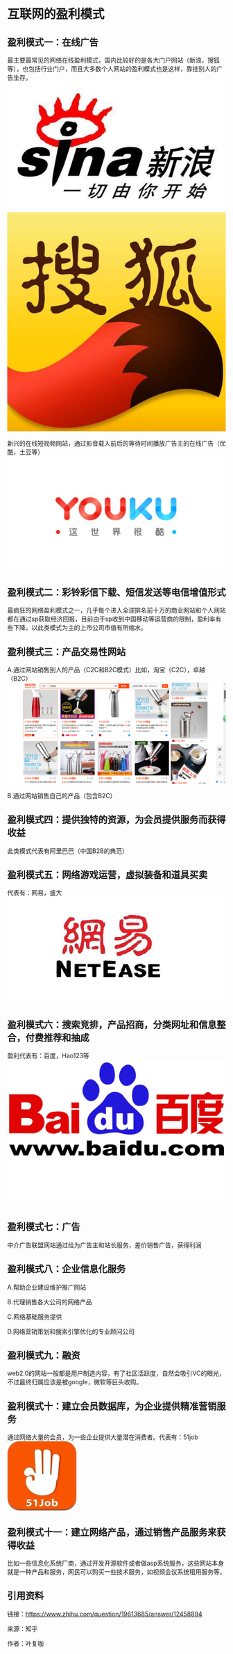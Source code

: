 # 互联网的盈利模式
## 盈利模式一：在线广告
最主要最常见的网络在线盈利模式，国内比较好的是各大门户网站（新浪，搜狐等），也包括行业门户，而且大多数个人网站的盈利模式也是这样，靠挂别人的广告生存。
![](images\新浪.jpg)![](images\搜狐.jpg)

新兴的在线短视频网站，通过影音载入前后的等待时间播放广告主的在线广告（优酷，土豆等）
![](images\优酷.jpg)

## 盈利模式二：彩铃彩信下载、短信发送等电信增值形式
最疯狂的网络盈利模式之一，几乎每个进入全球排名前十万的商业网站和个人网站都在通过sp获取经济回报，目前由于sp收到中国移动等运营商的限制，盈利率有些下降，以此类模式为主的上市公司市值有所缩水。

## 盈利模式三：产品交易性网站

A.通过网站销售别人的产品（C2C和B2C模式）比如，淘宝（C2C），卓越（B2C）![](images\奶油枪.png)

B.通过网站销售自己的产品（包含B2C）

## 盈利模式四：提供独特的资源，为会员提供服务而获得收益
此类模式代表有阿里巴巴（中国B2B的典范）

## 盈利模式五：网络游戏运营，虚拟装备和道具买卖
代表有：网易，盛大
![](images\网易.jpg)

## 盈利模式六：搜索竞排，产品招商，分类网址和信息整合，付费推荐和抽成
盈利代表有：百度，Hao123等
![](images\百度.jpg)

## 盈利模式七：广告
中介广告联盟网站通过给为广告主和站长服务，差价销售广告，获得利润

## 盈利模式八：企业信息化服务
A.帮助企业建设维护推广网站

B.代理销售各大公司的网络产品

C.网络基础服务提供

D.网络营销策划和搜索引擎优化的专业顾问公司

## 盈利模式九：融资
web2.0的网站一般都是用户制造内容，有了社区活跃度，自然会吸引VC的眼光，不过最终归属应该是被google，微软等巨头收购。

## 盈利模式十：建立会员数据库，为企业提供精准营销服务
通过网络大量的会员，为一些企业提供大量潜在消费者。代表有：51job
![](images\51Job.jpg)

## 盈利模式十一：建立网络产品，通过销售产品服务来获得收益
比如一些信息化系统厂商，通过开发开源软件或者做asp系统服务，这些网站本身就是一种产品和服务，网民可以购买一些技术服务，如视频会议系统租用服务等。

## 引用资料
链接：https://www.zhihu.com/question/19613685/answer/12458894

来源：知乎

作者：叶复咖